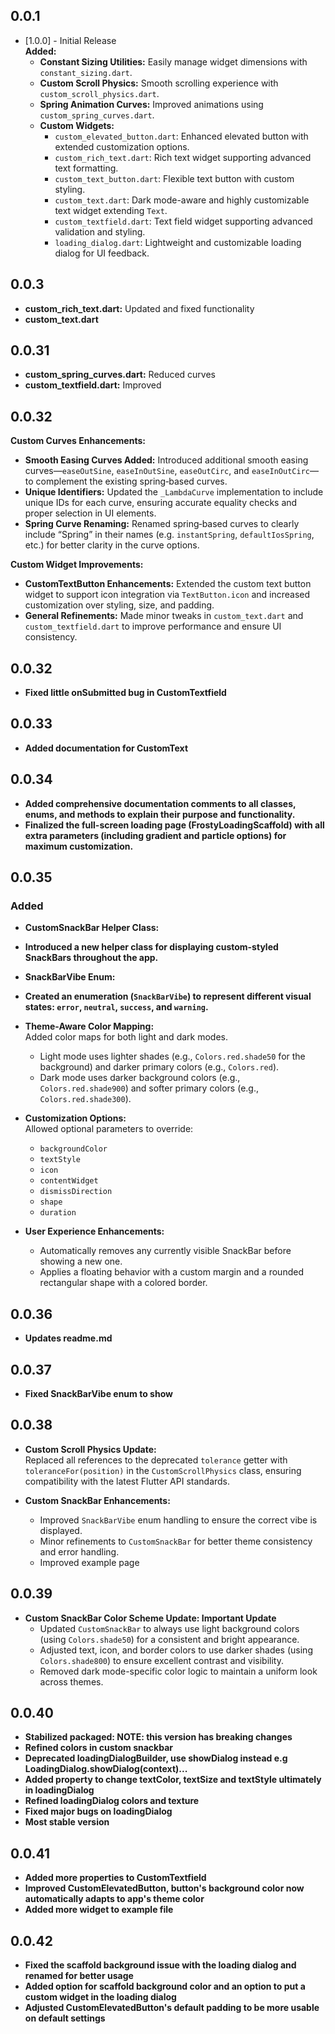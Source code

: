 ## 0.0.1

* [1.0.0] - Initial Release  
  **Added:**  
  - **Constant Sizing Utilities:** Easily manage widget dimensions with `constant_sizing.dart`.  
  - **Custom Scroll Physics:** Smooth scrolling experience with `custom_scroll_physics.dart`.  
  - **Spring Animation Curves:** Improved animations using `custom_spring_curves.dart`.  
  - **Custom Widgets:**  
    - `custom_elevated_button.dart`: Enhanced elevated button with extended customization options.  
    - `custom_rich_text.dart`: Rich text widget supporting advanced text formatting.  
    - `custom_text_button.dart`: Flexible text button with custom styling.  
    - `custom_text.dart`: Dark mode-aware and highly customizable text widget extending `Text`.  
    - `custom_textfield.dart`: Text field widget supporting advanced validation and styling.  
    - `loading_dialog.dart`: Lightweight and customizable loading dialog for UI feedback.

## 0.0.3

- **custom_rich_text.dart:** Updated and fixed functionality  
- **custom_text.dart**

## 0.0.31

- **custom_spring_curves.dart:** Reduced curves  
- **custom_textfield.dart:** Improved

## 0.0.32

**Custom Curves Enhancements:**  
- **Smooth Easing Curves Added:** Introduced additional smooth easing curves—`easeOutSine`, `easeInOutSine`, `easeOutCirc`, and `easeInOutCirc`—to complement the existing spring‑based curves.  
- **Unique Identifiers:** Updated the `_LambdaCurve` implementation to include unique IDs for each curve, ensuring accurate equality checks and proper selection in UI elements.  
- **Spring Curve Renaming:** Renamed spring‑based curves to clearly include “Spring” in their names (e.g. `instantSpring`, `defaultIosSpring`, etc.) for better clarity in the curve options.

**Custom Widget Improvements:**  
- **CustomTextButton Enhancements:** Extended the custom text button widget to support icon integration via `TextButton.icon` and increased customization over styling, size, and padding.  
- **General Refinements:** Made minor tweaks in `custom_text.dart` and `custom_textfield.dart` to improve performance and ensure UI consistency.

## 0.0.32
- **Fixed little onSubmitted bug in CustomTextfield**

## 0.0.33
- **Added documentation for CustomText**

## 0.0.34
- **Added comprehensive documentation comments to all classes, enums, and methods to explain their purpose and functionality.**
- **Finalized the full-screen loading page (FrostyLoadingScaffold) with all extra parameters (including gradient and particle options) for maximum customization.**

## 0.0.35
### Added
- **CustomSnackBar Helper Class:**  
- **Introduced a new helper class for displaying custom-styled SnackBars throughout the app.**
  
- **SnackBarVibe Enum:**  
- **Created an enumeration (`SnackBarVibe`) to represent different visual states: `error`, `neutral`, `success`, and `warning`.**

- **Theme-Aware Color Mapping:**  
  Added color maps for both light and dark modes.  
  - Light mode uses lighter shades (e.g., `Colors.red.shade50` for the background) and darker primary colors (e.g., `Colors.red`).
  - Dark mode uses darker background colors (e.g., `Colors.red.shade900`) and softer primary colors (e.g., `Colors.red.shade300`).

- **Customization Options:**  
  Allowed optional parameters to override:
  - `backgroundColor`
  - `textStyle`
  - `icon`
  - `contentWidget`
  - `dismissDirection`
  - `shape`
  - `duration`

- **User Experience Enhancements:**  
  - Automatically removes any currently visible SnackBar before showing a new one.
  - Applies a floating behavior with a custom margin and a rounded rectangular shape with a colored border.


## 0.0.36
- **Updates readme.md** 

## 0.0.37
- **Fixed SnackBarVibe enum to show**

## 0.0.38
- **Custom Scroll Physics Update:**  
  Replaced all references to the deprecated `tolerance` getter with `toleranceFor(position)` in the `CustomScrollPhysics` class, ensuring compatibility with the latest Flutter API standards.

- **Custom SnackBar Enhancements:**
  - Improved `SnackBarVibe` enum handling to ensure the correct vibe is displayed.
  - Minor refinements to `CustomSnackBar` for better theme consistency and error handling.  
  - Improved example page

## 0.0.39
- **Custom SnackBar Color Scheme Update: Important Update**
  - Updated `CustomSnackBar` to always use light background colors (using `Colors.shade50`) for a consistent and bright appearance.
  - Adjusted text, icon, and border colors to use darker shades (using `Colors.shade800`) to ensure excellent contrast and visibility.
  - Removed dark mode-specific color logic to maintain a uniform look across themes.

## 0.0.40
- **Stabilized packaged: NOTE: this version has breaking changes**
- **Refined colors in custom snackbar**
- **Deprecated loadingDialogBuilder, use showDialog instead e.g LoadingDialog.showDialog(context)...**
- **Added property to change textColor, textSize and textStyle ultimately in loadingDialog**
- **Refined loadingDialog colors and texture**
- **Fixed major bugs on loadingDialog**
- **Most stable version**

## 0.0.41
- **Added more properties to CustomTextfield**
- **Improved CustomElevatedButton, button's background color now automatically adapts to app's theme color**
- **Added more widget to example file**

## 0.0.42
- **Fixed the scaffold background issue with the loading dialog and renamed for better usage**
- **Added option for scaffold background color and an option to put a custom widget in the loading dialog**
- **Adjusted CustomElevatedButton's default padding to be more usable on default settings**